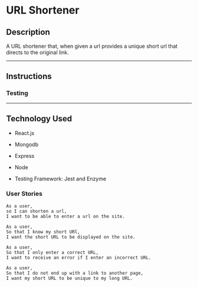 # URL Shortener


## Description
A URL shortener that, when given a url provides a unique short url that directs to the original link.

---

## Instructions


### Testing

---

## Technology Used

- React.js

- Mongodb

- Express

- Node

- Testing Framework: Jest and Enzyme

### User Stories

```
As a user,
so I can shorten a url,
I want to be able to enter a url on the site.
```
```
As a user,
So that I know my short URl,
I want the short URL to be displayed on the site.
```
```
As a user,
So that I only enter a correct URL,
I want to receive an error if I enter an incorrect URL.
```
```
As a user,
So that I do not end up with a link to another page,
I want my short URL to be unique to my long URL.
```
